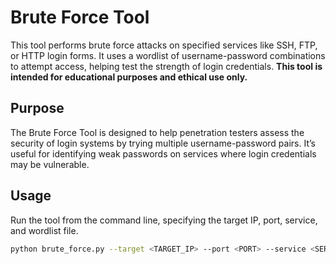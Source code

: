 # Brute Force Tool

This tool performs brute force attacks on specified services like SSH, FTP, or HTTP login forms. It uses a wordlist of username-password combinations to attempt access, helping test the strength of login credentials. **This tool is intended for educational purposes and ethical use only.**

## Purpose
The Brute Force Tool is designed to help penetration testers assess the security of login systems by trying multiple username-password pairs. It’s useful for identifying weak passwords on services where login credentials may be vulnerable.

## Usage
Run the tool from the command line, specifying the target IP, port, service, and wordlist file.

```bash
python brute_force.py --target <TARGET_IP> --port <PORT> --service <SERVICE> --wordlist <WORDLIST_FILE>
